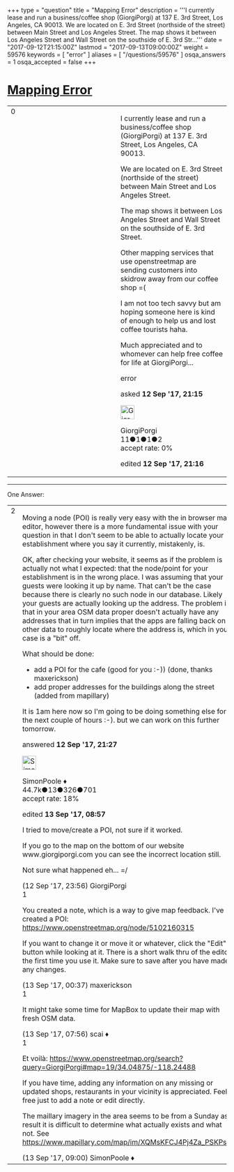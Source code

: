 +++
type = "question"
title = "Mapping Error"
description = '''I currently lease and run a business/coffee shop (GiorgiPorgi) at 137 E. 3rd Street, Los Angeles, CA 90013. We are located on E. 3rd Street (northside of the street) between Main Street and Los Angeles Street. The map shows it between Los Angeles Street and Wall Street on the southside of E. 3rd Str...'''
date = "2017-09-12T21:15:00Z"
lastmod = "2017-09-13T09:00:00Z"
weight = 59576
keywords = [ "error" ]
aliases = [ "/questions/59576" ]
osqa_answers = 1
osqa_accepted = false
+++

<div class="headNormal">

# [Mapping Error](/questions/59576/mapping-error)

</div>

<div id="main-body">

<div id="askform">

<table id="question-table" style="width:100%;">
<colgroup>
<col style="width: 50%" />
<col style="width: 50%" />
</colgroup>
<tbody>
<tr>
<td style="width: 30px; vertical-align: top"><div class="vote-buttons">
<span id="post-59576-upvote" class="ajax-command post-vote up" rel="nofollow" title="I like this post (click again to cancel)"> </span>
<div id="post-59576-score" class="post-score" title="current number of votes">
0
</div>
<span id="post-59576-downvote" class="ajax-command post-vote down" rel="nofollow" title="I dont like this post (click again to cancel)"> </span> <span id="favorite-mark" class="ajax-command favorite-mark" rel="nofollow" title="mark/unmark this question as favorite (click again to cancel)"> </span>
<div id="favorite-count" class="favorite-count">
&#10;</div>
</div></td>
<td><div id="item-right">
<div class="question-body">
<p>I currently lease and run a business/coffee shop (GiorgiPorgi) at 137 E. 3rd Street, Los Angeles, CA 90013.</p>
<p>We are located on E. 3rd Street (northside of the street) between Main Street and Los Angeles Street.</p>
<p>The map shows it between Los Angeles Street and Wall Street on the southside of E. 3rd Street.</p>
<p>Other mapping services that use openstreetmap are sending customers into skidrow away from our coffee shop =(</p>
<p>I am not too tech savvy but am hoping someone here is kind of enough to help us and lost coffee tourists haha.</p>
<p>Much appreciated and to whomever can help free coffee for life at GiorgiPorgi...</p>
</div>
<div id="question-tags" class="tags-container tags">
<span class="post-tag tag-link-error" rel="tag" title="see questions tagged &#39;error&#39;">error</span>
</div>
<div id="question-controls" class="post-controls">
&#10;</div>
<div class="post-update-info-container">
<div class="post-update-info post-update-info-user">
<p>asked <strong>12 Sep '17, 21:15</strong></p>
<img src="https://secure.gravatar.com/avatar/5363485b6b65add2f953b5f3203f8bd2?s=32&amp;d=identicon&amp;r=g" class="gravatar" width="32" height="32" alt="GiorgiPorgi&#39;s gravatar image" />
<p><span>GiorgiPorgi</span><br />
<span class="score" title="11 reputation points">11</span><span title="1 badges"><span class="badge1">●</span><span class="badgecount">1</span></span><span title="1 badges"><span class="silver">●</span><span class="badgecount">1</span></span><span title="2 badges"><span class="bronze">●</span><span class="badgecount">2</span></span><br />
<span class="accept_rate" title="Rate of the user&#39;s accepted answers">accept rate:</span> <span title="GiorgiPorgi has no accepted answers">0%</span></p>
</div>
<div class="post-update-info post-update-info-edited">
<p><span> edited <strong>12 Sep '17, 21:16</strong> </span></p>
</div>
</div>
<div id="comments-container-59576" class="comments-container">
&#10;</div>
<div id="comment-tools-59576" class="comment-tools">
&#10;</div>
<div class="clear">
&#10;</div>
<div id="comment-59576-form-container" class="comment-form-container">
&#10;</div>
<div class="clear">
&#10;</div>
</div></td>
</tr>
</tbody>
</table>

------------------------------------------------------------------------

<div class="tabBar">

<span id="sort-top"></span>

<div class="headQuestions">

One Answer:

</div>

</div>

<span id="59581"></span>

<div id="answer-container-59581" class="answer">

<table style="width:100%;">
<colgroup>
<col style="width: 50%" />
<col style="width: 50%" />
</colgroup>
<tbody>
<tr>
<td style="width: 30px; vertical-align: top"><div class="vote-buttons">
<span id="post-59581-upvote" class="ajax-command post-vote up" rel="nofollow" title="I like this post (click again to cancel)"> </span>
<div id="post-59581-score" class="post-score" title="current number of votes">
2
</div>
<span id="post-59581-downvote" class="ajax-command post-vote down" rel="nofollow" title="I dont like this post (click again to cancel)"> </span>
</div></td>
<td><div class="item-right">
<div class="answer-body">
<p>Moving a node (POI) is really very easy with the in browser map editor, however there is a more fundamental issue with your question in that I don't seem to be able to actually locate your establishment where you say it currently, mistakenly, is.</p>
<p>OK, after checking your website, it seems as if the problem is actually not what I expected: that the node/point for your establishment is in the wrong place. I was assuming that your guests were looking it up by name. That can't be the case because there is clearly no such node in our database. Likely your guests are actually looking up the address. The problem is that in your area OSM data proper doesn't actually have any addresses that in turn implies that the apps are falling back on other data to roughly locate where the address is, which in your case is a "bit" off.</p>
<p>What should be done:</p>
<ul>
<li>add a POI for the cafe (good for you :-)) (done, thanks maxerickson)</li>
<li>add proper addresses for the buildings along the street (added from mapillary)</li>
</ul>
<p>It is 1am here now so I'm going to be doing something else for the next couple of hours :-). but we can work on this further tomorrow.</p>
</div>
<div class="answer-controls post-controls">
&#10;</div>
<div class="post-update-info-container">
<div class="post-update-info post-update-info-user">
<p>answered <strong>12 Sep '17, 21:27</strong></p>
<img src="https://secure.gravatar.com/avatar/ad2513d6f8e3d709d576ace900c12fa5?s=32&amp;d=identicon&amp;r=g" class="gravatar" width="32" height="32" alt="SimonPoole&#39;s gravatar image" />
<p><span>SimonPoole ♦</span><br />
<span class="score" title="44667 reputation points"><span>44.7k</span></span><span title="13 badges"><span class="badge1">●</span><span class="badgecount">13</span></span><span title="326 badges"><span class="silver">●</span><span class="badgecount">326</span></span><span title="701 badges"><span class="bronze">●</span><span class="badgecount">701</span></span><br />
<span class="accept_rate" title="Rate of the user&#39;s accepted answers">accept rate:</span> <span title="SimonPoole has 209 accepted answers">18%</span></p>
</div>
<div class="post-update-info post-update-info-edited">
<p><span> edited <strong>13 Sep '17, 08:57</strong> </span></p>
</div>
</div>
<div id="comments-container-59581" class="comments-container">
<span id="59583"></span>
<div id="comment-59583" class="comment">
<div id="post-59583-score" class="comment-score">
&#10;</div>
<div class="comment-text">
<p>I tried to move/create a POI, not sure if it worked.</p>
<p>If you go to the map on the bottom of our website www.giorgiporgi.com you can see the incorrect location still.</p>
<p>Not sure what happened eh... =/</p>
</div>
<div id="comment-59583-info" class="comment-info">
<span class="comment-age">(12 Sep '17, 23:56)</span> <span class="comment-user userinfo">GiorgiPorgi</span>
</div>
</div>
<span id="59584"></span>
<div id="comment-59584" class="comment">
<div id="post-59584-score" class="comment-score">
1
</div>
<div class="comment-text">
<p>You created a note, which is a way to give map feedback. I've created a POI: <a href="https://www.openstreetmap.org/node/5102160315">https://www.openstreetmap.org/node/5102160315</a></p>
<p>If you want to change it or move it or whatever, click the "Edit" button while looking at it. There is a short walk thru of the editor the first time you use it. Make sure to save after you have made any changes.</p>
</div>
<div id="comment-59584-info" class="comment-info">
<span class="comment-age">(13 Sep '17, 00:37)</span> <span class="comment-user userinfo">maxerickson</span>
</div>
</div>
<span id="59589"></span>
<div id="comment-59589" class="comment">
<div id="post-59589-score" class="comment-score">
1
</div>
<div class="comment-text">
<p>It might take some time for MapBox to update their map with fresh OSM data.</p>
</div>
<div id="comment-59589-info" class="comment-info">
<span class="comment-age">(13 Sep '17, 07:56)</span> <span class="comment-user userinfo">scai ♦</span>
</div>
</div>
<span id="59592"></span>
<div id="comment-59592" class="comment">
<div id="post-59592-score" class="comment-score">
1
</div>
<div class="comment-text">
<p>Et voilà: <a href="https://www.openstreetmap.org/search?query=GiorgiPorgi#map=19/34.04875/-118.24488">https://www.openstreetmap.org/search?query=GiorgiPorgi#map=19/34.04875/-118.24488</a></p>
<p>If you have time, adding any information on any missing or updated shops, restaurants in your vicinity is appreciated. Feel free just to add a note or edit directly.</p>
<p>The maillary imagery in the area seems to be from a Sunday as a result it is difficult to determine what actually exists and what not. See <a href="https://www.mapillary.com/map/im/XQMsKFCJ4Pj4Za_PSKPssQ">https://www.mapillary.com/map/im/XQMsKFCJ4Pj4Za_PSKPssQ</a></p>
</div>
<div id="comment-59592-info" class="comment-info">
<span class="comment-age">(13 Sep '17, 09:00)</span> <span class="comment-user userinfo">SimonPoole ♦</span>
</div>
</div>
</div>
<div id="comment-tools-59581" class="comment-tools">
&#10;</div>
<div class="clear">
&#10;</div>
<div id="comment-59581-form-container" class="comment-form-container">
&#10;</div>
<div class="clear">
&#10;</div>
</div></td>
</tr>
</tbody>
</table>

</div>

<div class="paginator-container-left">

</div>

</div>

</div>

